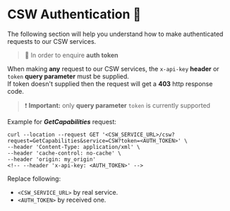 # CSW Authentication :lock_with_ink_pen:
The following section will help you understand how to make authenticated requests to our CSW services.

> :information_desk_person: In order to enquire **auth token**

When making **any** request to our CSW services, the `x-api-key` **header** or `token` **query parameter** must be supplied.<br/>
If token doesn't supplied then the request will get a **403** http response code.

> :heavy_exclamation_mark: **Important:** only **query parameter** `token` is currently supported

Example for ***GetCapabilities*** request:
```curl
curl --location --request GET '<CSW_SERVICE_URL>/csw?request=GetCapabilities&service=CSW?token=<AUTH_TOKEN>' \
--header 'Content-Type: application/xml' \
--header 'cache-control: no-cache' \
--header 'origin: my_origin'
<!-- --header 'x-api-key: <AUTH_TOKEN>' -->
```

Replace following:
- `<CSW_SERVICE_URL>` by real service.
- `<AUTH_TOKEN>` by received one.

